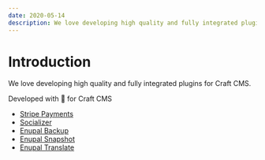 ```yaml
---
date: 2020-05-14
description: We love developing high quality and fully integrated plugins for Craft CMS.
---
```


# Introduction

We love developing high quality and fully integrated plugins for Craft CMS.

Developed with 💚  for Craft CMS

- [Stripe Payments](/stripe-payments)
- [Socializer](/socializer)
- [Enupal Backup](/enupal-backup)
- [Enupal Snapshot](/stripe-payments)
- [Enupal Translate](/translate)